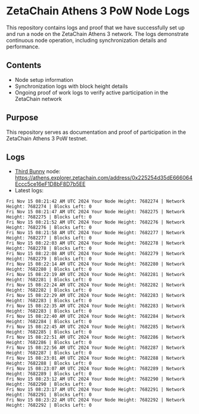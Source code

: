 # ZetaChain Athens 3 PoW Node Logs
This repository contains logs and proof that we have successfully set up and run a node on the ZetaChain Athens 3 network. The logs demonstrate continuous node operation, including synchronization details and performance.

## Contents
- Node setup information
- Synchronization logs with block height details
- Ongoing proof of work logs to verify active participation in the ZetaChain network

## Purpose
This repository serves as documentation and proof of participation in the ZetaChain Athens 3 PoW testnet.

## Logs

- [Third Bunny](https://thirdbunny.xyz/) node: https://athens.explorer.zetachain.com/address/0x225254d35dE666064Eccc5ce16eF1D8bF8D7b5EE
- Latest logs:
```
Fri Nov 15 08:21:42 AM UTC 2024 Your Node Height: 7682274 | Network Height: 7682274 | Blocks Left: 0
Fri Nov 15 08:21:47 AM UTC 2024 Your Node Height: 7682275 | Network Height: 7682275 | Blocks Left: 0
Fri Nov 15 08:21:52 AM UTC 2024 Your Node Height: 7682276 | Network Height: 7682276 | Blocks Left: 0
Fri Nov 15 08:21:58 AM UTC 2024 Your Node Height: 7682277 | Network Height: 7682277 | Blocks Left: 0
Fri Nov 15 08:22:03 AM UTC 2024 Your Node Height: 7682278 | Network Height: 7682278 | Blocks Left: 0
Fri Nov 15 08:22:08 AM UTC 2024 Your Node Height: 7682279 | Network Height: 7682279 | Blocks Left: 0
Fri Nov 15 08:22:14 AM UTC 2024 Your Node Height: 7682280 | Network Height: 7682280 | Blocks Left: 0
Fri Nov 15 08:22:19 AM UTC 2024 Your Node Height: 7682281 | Network Height: 7682281 | Blocks Left: 0
Fri Nov 15 08:22:24 AM UTC 2024 Your Node Height: 7682282 | Network Height: 7682282 | Blocks Left: 0
Fri Nov 15 08:22:29 AM UTC 2024 Your Node Height: 7682283 | Network Height: 7682283 | Blocks Left: 0
Fri Nov 15 08:22:35 AM UTC 2024 Your Node Height: 7682283 | Network Height: 7682283 | Blocks Left: 0
Fri Nov 15 08:22:40 AM UTC 2024 Your Node Height: 7682284 | Network Height: 7682284 | Blocks Left: 0
Fri Nov 15 08:22:45 AM UTC 2024 Your Node Height: 7682285 | Network Height: 7682285 | Blocks Left: 0
Fri Nov 15 08:22:51 AM UTC 2024 Your Node Height: 7682286 | Network Height: 7682286 | Blocks Left: 0
Fri Nov 15 08:22:56 AM UTC 2024 Your Node Height: 7682287 | Network Height: 7682287 | Blocks Left: 0
Fri Nov 15 08:23:01 AM UTC 2024 Your Node Height: 7682288 | Network Height: 7682288 | Blocks Left: 0
Fri Nov 15 08:23:07 AM UTC 2024 Your Node Height: 7682289 | Network Height: 7682289 | Blocks Left: 0
Fri Nov 15 08:23:12 AM UTC 2024 Your Node Height: 7682290 | Network Height: 7682290 | Blocks Left: 0
Fri Nov 15 08:23:17 AM UTC 2024 Your Node Height: 7682291 | Network Height: 7682291 | Blocks Left: 0
Fri Nov 15 08:23:22 AM UTC 2024 Your Node Height: 7682292 | Network Height: 7682292 | Blocks Left: 0
```
